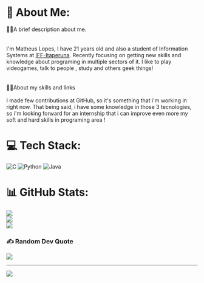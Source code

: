 # 💫 About Me:
 🐱‍👤A brief description about me.<br><br><br> I'm Matheus Lopes, I have 21 years old and also  a student of Information Systems at [IFF-Itaperuna](https://portal1.iff.edu.br/nossos-campi/itaperuna). Recently focusing on getting new skills and knowledge about programing in multiple sectors of it. I like to play videogames, talk to people , study and others geek things!<br><br><br> 🐱‍🏍About my skills and links<br><br>I made few contributions at GitHub, so it's something that i'm working in right now. That being said, i have some knowledge in those 3 tecnologies, so i'm looking forward for an internship that i can improve even more my soft and hard skills in programing area ! 


# 💻 Tech Stack:
![C](https://img.shields.io/badge/c-%2300599C.svg?style=for-the-badge&logo=c&logoColor=white) ![Python](https://img.shields.io/badge/python-3670A0?style=for-the-badge&logo=python&logoColor=ffdd54) ![Java](https://img.shields.io/badge/java-%23ED8B00.svg?style=for-the-badge&logo=openjdk&logoColor=white)
# 📊 GitHub Stats:
![](https://github-readme-stats.vercel.app/api?username=Apolinholol&theme=radical&hide_border=false&include_all_commits=false&count_private=false)<br/>
![](https://github-readme-streak-stats.herokuapp.com/?user=Apolinholol&theme=radical&hide_border=false)<br/>
![](https://github-readme-stats.vercel.app/api/top-langs/?username=Apolinholol&theme=radical&hide_border=false&include_all_commits=false&count_private=false&layout=compact)

### ✍️ Random Dev Quote
![](https://quotes-github-readme.vercel.app/api?type=horizontal&theme=tokyonight)

---
[![](https://visitcount.itsvg.in/api?id=Apolinholol&icon=2&color=12)](https://visitcount.itsvg.in)

<!-- Proudly created with GPRM ( https://gprm.itsvg.in ) -->
